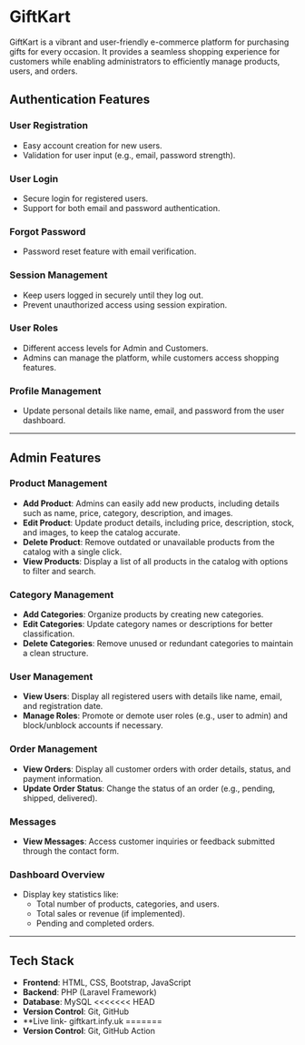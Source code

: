 # GiftKart

GiftKart is a vibrant and user-friendly e-commerce platform for purchasing gifts for every occasion. It provides a seamless shopping experience for customers while enabling administrators to efficiently manage products, users, and orders.

## Authentication Features

### User Registration
- Easy account creation for new users.
- Validation for user input (e.g., email, password strength).

### User Login
- Secure login for registered users.
- Support for both email and password authentication.

### Forgot Password
- Password reset feature with email verification.

### Session Management
- Keep users logged in securely until they log out.
- Prevent unauthorized access using session expiration.

### User Roles
- Different access levels for Admin and Customers.
- Admins can manage the platform, while customers access shopping features.

### Profile Management
- Update personal details like name, email, and password from the user dashboard.

---

## Admin Features

### Product Management
- **Add Product**: Admins can easily add new products, including details such as name, price, category, description, and images.
- **Edit Product**: Update product details, including price, description, stock, and images, to keep the catalog accurate.
- **Delete Product**: Remove outdated or unavailable products from the catalog with a single click.
- **View Products**: Display a list of all products in the catalog with options to filter and search.

### Category Management
- **Add Categories**: Organize products by creating new categories.
- **Edit Categories**: Update category names or descriptions for better classification.
- **Delete Categories**: Remove unused or redundant categories to maintain a clean structure.

### User Management
- **View Users**: Display all registered users with details like name, email, and registration date.
- **Manage Roles**: Promote or demote user roles (e.g., user to admin) and block/unblock accounts if necessary.

### Order Management
- **View Orders**: Display all customer orders with order details, status, and payment information.
- **Update Order Status**: Change the status of an order (e.g., pending, shipped, delivered).

### Messages
- **View Messages**: Access customer inquiries or feedback submitted through the contact form.

### Dashboard Overview
- Display key statistics like:
  - Total number of products, categories, and users.
  - Total sales or revenue (if implemented).
  - Pending and completed orders.

---

## Tech Stack

- **Frontend**: HTML, CSS, Bootstrap, JavaScript
- **Backend**: PHP (Laravel Framework)
- **Database**: MySQL
<<<<<<< HEAD
- **Version Control**: Git, GitHub
- **Live link- giftkart.infy.uk
=======
- **Version Control**: Git, GitHub Action

